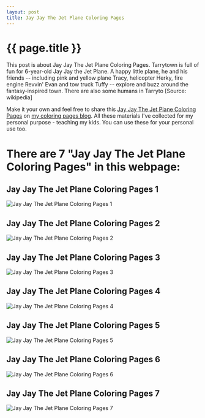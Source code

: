 ```yaml
---
layout: post
title: Jay Jay The Jet Plane Coloring Pages
---
```


{{ page.title }}
================

This post is about Jay Jay The Jet Plane Coloring Pages. Tarrytown is full of fun for 6-year-old Jay Jay the Jet Plane. A happy little plane, he and his friends -- including pink and yellow plane Tracy, helicopter Herky, fire engine Revvin' Evan and tow truck Tuffy -- explore and buzz around the fantasy-inspired town. There are also some humans in Tarryto [Source: wikipedia]

Make it your own and feel free to share this  [Jay Jay The Jet Plane Coloring Pages](https://coloring-pages.github.io/2022/1/12/Jay-Jay-The-Jet-Plane-Coloring-Pages.html) on [my coloring pages blog](https://coloring-pages.github.io/). All these materials I've collected for my personal purpose - teaching my kids. You can use these for your personal use too.

# **There are 7 "Jay Jay The Jet Plane Coloring Pages" in this webpage:**

## Jay Jay The Jet Plane Coloring Pages 1

![Jay Jay The Jet Plane Coloring Pages 1](https://coloring-pages.github.io/coloring-pages/Jay-Jay-The-Jet-Plane-Coloring-Pages-1.png)

<script async src="https://pagead2.googlesyndication.com/pagead/js/adsbygoogle.js?client=ca-pub-6753140515841889" crossorigin="anonymous"></script> <ins class="adsbygoogle" style="display:block" data-ad-format="autorelaxed" data-ad-client="ca-pub-6753140515841889" data-ad-slot="5405745125"></ins><script>(adsbygoogle = window.adsbygoogle || []).push({}); </script>

## Jay Jay The Jet Plane Coloring Pages 2

![Jay Jay The Jet Plane Coloring Pages 2](https://coloring-pages.github.io/coloring-pages/Jay-Jay-The-Jet-Plane-Coloring-Pages-2.png)

## Jay Jay The Jet Plane Coloring Pages 3

![Jay Jay The Jet Plane Coloring Pages 3](https://coloring-pages.github.io/coloring-pages/Jay-Jay-The-Jet-Plane-Coloring-Pages-3.png)

## Jay Jay The Jet Plane Coloring Pages 4

![Jay Jay The Jet Plane Coloring Pages 4](https://coloring-pages.github.io/coloring-pages/Jay-Jay-The-Jet-Plane-Coloring-Pages-4.png)

## Jay Jay The Jet Plane Coloring Pages 5

![Jay Jay The Jet Plane Coloring Pages 5](https://coloring-pages.github.io/coloring-pages/Jay-Jay-The-Jet-Plane-Coloring-Pages-5.png)

## Jay Jay The Jet Plane Coloring Pages 6

![Jay Jay The Jet Plane Coloring Pages 6](https://coloring-pages.github.io/coloring-pages/Jay-Jay-The-Jet-Plane-Coloring-Pages-6.png)

## Jay Jay The Jet Plane Coloring Pages 7

![Jay Jay The Jet Plane Coloring Pages 7](https://coloring-pages.github.io/coloring-pages/Jay-Jay-The-Jet-Plane-Coloring-Pages-7.png)

<script async src="https://pagead2.googlesyndication.com/pagead/js/adsbygoogle.js?client=ca-pub-6753140515841889" crossorigin="anonymous"></script> <ins class="adsbygoogle" style="display:block" data-ad-format="autorelaxed" data-ad-client="ca-pub-6753140515841889" data-ad-slot="5405745125"></ins><script>(adsbygoogle = window.adsbygoogle || []).push({}); </script>


